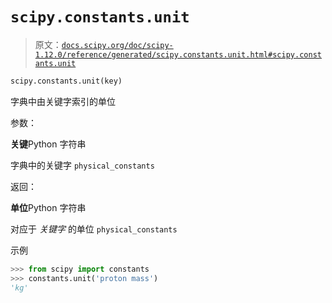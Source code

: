 # `scipy.constants.unit`

> 原文：[`docs.scipy.org/doc/scipy-1.12.0/reference/generated/scipy.constants.unit.html#scipy.constants.unit`](https://docs.scipy.org/doc/scipy-1.12.0/reference/generated/scipy.constants.unit.html#scipy.constants.unit)

```py
scipy.constants.unit(key)
```

字典中由关键字索引的单位

参数：

**关键**Python 字符串

字典中的关键字 `physical_constants`

返回：

**单位**Python 字符串

对应于 *关键字* 的单位 `physical_constants`

示例

```py
>>> from scipy import constants
>>> constants.unit('proton mass')
'kg' 
```
